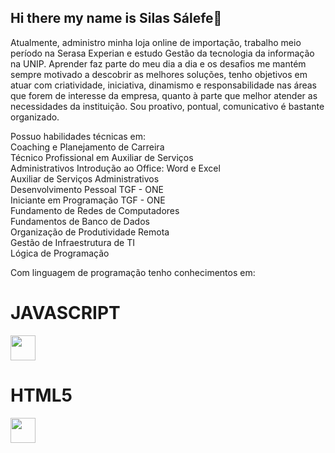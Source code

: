 ## Hi there my name is Silas Sálefe👋
Atualmente, administro minha loja online de importação, trabalho meio período na Serasa Experian e estudo Gestão da tecnologia da informação na UNIP. Aprender faz parte do meu dia a dia e os desafios me mantém sempre motivado a descobrir as melhores soluções, tenho objetivos em atuar com criatividade, iniciativa, dinamismo e responsabilidade nas áreas que forem de interesse da empresa, quanto à parte que melhor atender as necessidades da instituição. Sou proativo, pontual, comunicativo é bastante organizado.

<p>Possuo habilidades técnicas em:<br>Coaching e Planejamento de Carreira<br>
Técnico Profissional em Auxiliar de Serviços<br>
Administrativos
Introdução ao Office: Word e Excel<br>
Auxiliar de Serviços Administrativos<br>
Desenvolvimento Pessoal TGF - ONE<br>
Iniciante em Programação TGF - ONE<br>
Fundamento de Redes de Computadores<br>
Fundamentos de Banco de Dados<br>
Organização de Produtividade Remota<br>
Gestão de Infraestrutura de TI<br>
Lógica de Programação<br>
</p>

<p>Com linguagem de programação tenho conhecimentos em:</p>

<h1>JAVASCRIPT</h1><img src="https://cdn.jsdelivr.net/gh/devicons/devicon@latest/icons/javascript/javascript-original.svg" width="40" height="40"/>

<h1>HTML5</h1><img src="https://cdn.jsdelivr.net/gh/devicons/devicon@latest/icons/html5/html5-original.svg" width="40" height="40"/>
          
          

